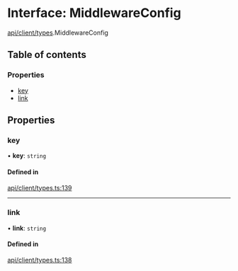 # Interface: MiddlewareConfig

[api/client/types](../wiki/api.client.types).MiddlewareConfig

## Table of contents

### Properties

- [key](../wiki/api.client.types.MiddlewareConfig#key)
- [link](../wiki/api.client.types.MiddlewareConfig#link)

## Properties

### key

• **key**: `string`

#### Defined in

[api/client/types.ts:139](https://github.com/PolymeshAssociation/polymesh-sdk/blob/8a9e72221/src/api/client/types.ts#L139)

___

### link

• **link**: `string`

#### Defined in

[api/client/types.ts:138](https://github.com/PolymeshAssociation/polymesh-sdk/blob/8a9e72221/src/api/client/types.ts#L138)
